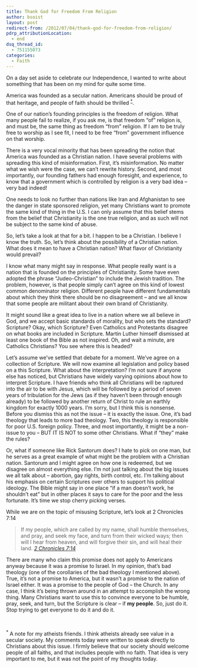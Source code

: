 ```yaml
---
title: Thank God for Freedom From Religion
author: bsoist
layout: post
redirect-from: /2012/07/04/thank-god-for-freedom-from-religion/
pdrp_attributionLocation:
  - end
dsq_thread_id:
  - 751155073
categories:
  - Faith
---
```

On a day set aside to celebrate our Independence, I wanted to write about something that has been on my mind for quite some time.

America was founded as a secular nation. Americans should be proud of that heritage, and people of faith should be thrilled <sup><a href="#note">*</a></sup>. 

One of our nation&#8217;s founding principles is the freedom of religion. What many people fail to realize, if you ask me, is that freedom &#8220;of&#8221; religion is, and must be, the same thing as freedom &#8220;from&#8221; religion. If I am to be truly free to worship as I see fit, I need to be free &#8220;from&#8221; government influence on that worship. 

There is a very vocal minority that has been spreading the notion that America was founded as a Christian nation. I have several problems with spreading this kind of misinformation. First, it&#8217;s misinformation. No matter what we wish were the case, we can&#8217;t rewrite history. Second, and most importantly, our founding fathers had enough foresight, and experience, to know that a government which is controlled by religion is a very bad idea &#8211; very bad indeed!

One needs to look no further than nations like Iran and Afghanistan to see the danger in state sponsored religion, yet many Christians want to promote the same kind of thing in the U.S. I can only assume that this belief stems from the belief that Christianity is the one true religion, and as such will not be subject to the same kind of abuse. 

So, let&#8217;s take a look at that for a bit. I happen to be a Christian. I believe I know the truth. So, let&#8217;s think about the possibility of a Christian nation. What does it mean to have a Christian nation? What flavor of Christianity would prevail? 

I know what many might say in response. What people really want is a nation that is founded on the principles of Christianity. Some have even adopted the phrase &#8220;Judeo-Christian&#8221; to include the Jewish tradition. The problem, however, is that people simply can&#8217;t agree on this kind of lowest common denominator religion. Different people have different fundamentals about which they think there should be no disagreement &#8211; and we all know that some people are militant about their own brand of Christianity. 

It might sound like a great idea to live in a nation where we all believe in God, and we accept basic standards of morality, but who sets the standard? Scripture? Okay, which Scripture? Even Catholics and Protestants disagree on what books are included in Scripture. Martin Luther himself dismissed at least one book of the Bible as not inspired. Oh, and wait a minute, are Catholics Christians? You see where this is headed?

Let&#8217;s assume we&#8217;ve settled that debate for a moment. We&#8217;ve agree on a collection of Scripture. We will now examine all legislation and policy based on a this Scripture. What about the interpretation? I&#8217;m not sure if anyone else has noticed, but Christians have widely varying opinions about how to interpret Scripture. I have friends who think all Christians will be raptured into the air to be with Jesus, which will be followed by a period of seven years of tribulation for the Jews (as if they haven&#8217;t been through enough already) to be followed by another return of Christ to rule an earthly kingdom for exactly 1000 years. I&#8217;m sorry, but I think this is nonsense. Before you dismiss this as not the issue &#8211; it is exactly the issue. One, it&#8217;s bad theology that leads to more bad theology. Two, this theology is responsible for poor U.S. foreign policy. Three, and most importantly, it might be a non-issue to you &#8211; BUT IT IS NOT to some other Christians. What if &#8220;they&#8221; make the rules?

Or, what if someone like Rick Santorum does? I hate to pick on one man, but he serves as a great example of what might be the problem with a Christian nation. Santorum and I might agree on how one is redeemed, but we disagree on almost everything else. I&#8217;m not just talking about the big issues we all talk about &#8211; abortion, gay rights, birth control, etc. I&#8217;m talking about his emphasis on certain Scriptures over others to support his political ideology. The Bible might say in one place &#8220;if a man doesn&#8217;t work, he shouldn&#8217;t eat&#8221; but in other places it says to care for the poor and the less fortunate. It&#8217;s time we stop cherry picking verses.

While we are on the topic of misusing Scripture, let&#8217;s look at 2 Chronicles 7:14

> If my people, which are called by my name, shall humble themselves, and pray, and seek my face, and turn from their wicked ways; then will I hear from heaven, and will forgive their sin, and will heal their land. <cite><a href="http://bible.cc/2_chronicles/7-14.htm">2 Chronicles 7:14</a></cite>

There are many who claim this promise does not apply to Americans anyway because it was a promise to Israel. In my opinion, that&#8217;s bad theology (one of the corollaries of the bad theology I mentioned above). True, it&#8217;s not a promise to America, but it wasn&#8217;t a promise to the nation of Israel either. It was a promise to the people of God &#8211; the Church. In any case, I think it&#8217;s being thrown around in an attempt to accomplish the wrong thing. Many Christians want to use this to convince everyone to be humble, pray, seek, and turn, but the Scripture is clear &#8211; if **my people**. So, just do it. Stop trying to get everyone to do it and do it. 

<a name="note">&nbsp;</a>

<sup>*</sup> A note for my atheists friends. I think atheists already see value in a secular society. My comments today were written to speak directly to Christians about this issue. I firmly believe that our society should welcome people of all faiths, and that includes people with no faith. That idea is very important to me, but it was not the point of my thoughts today.
